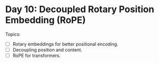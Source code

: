 # Day 10: Decoupled Rotary Position Embedding (RoPE)

Topics:

- [ ] Rotary embeddings for better positional encoding.
- [ ] Decoupling position and content.
- [ ] RoPE for transformers.

